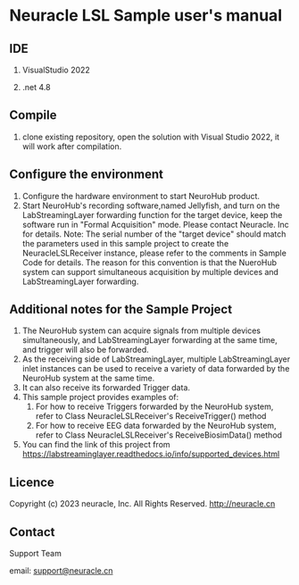 # Neuracle LSL Sample user's manual

## IDE
 1.  VisualStudio 2022
  
 2. .net 4.8

## Compile
1. clone existing repository, open the solution with Visual Studio 2022, it will work after compilation.

## Configure the environment
1. Configure the hardware environment to start NeuroHub product.
2. Start NeuroHub's recording software,named Jellyfish, and turn on the LabStreamingLayer forwarding function for the target device, keep the software run in "Formal Acquisition" mode. Please contact Neuracle. Inc for details.
   Note: The serial number of the "target device" should match the parameters used in this sample project to create the NeuracleLSLReceiver instance, please refer to the comments in Sample Code for details. The reason for this convention is that the NueroHub system can support simultaneous acquisition by multiple devices and LabStreamingLayer forwarding.

## Additional notes for the Sample Project
1. The NeuroHub system can acquire signals from multiple devices simultaneously, and LabStreamingLayer forwarding at the same time, and trigger will also be forwarded.
2. As the receiving side of LabStreamingLayer, multiple LabStreamingLayer inlet instances can be used to receive a variety of data forwarded by the NeuroHub system at the same time.
3. It can also receive its forwarded Trigger data.
4. This sample project provides examples of:
   1. For how to receive Triggers forwarded by the NeuroHub system, refer to Class NeuracleLSLReceiver's ReceiveTrigger() method
   2. For how to receive EEG data forwarded by the NeuroHub system, refer to Class NeuracleLSLReceiver's ReceiveBiosimData() method
5. You can find the link of this project from https://labstreaminglayer.readthedocs.io/info/supported_devices.html


## Licence
Copyright (c) 2023 neuracle, Inc. All Rights Reserved. http://neuracle.cn

## Contact
Support Team

email: support@neuracle.cn